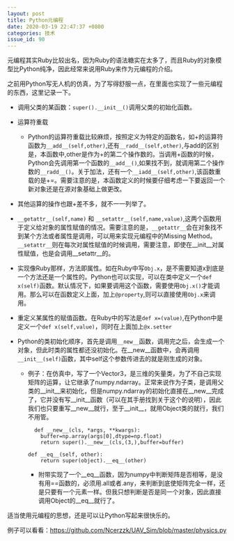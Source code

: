 ```yaml
---
layout: post
title: Python元编程 
date: 2020-03-19 22:47:37 +0800
categories: 技术
issue_id: 90
---
```


元编程其实Ruby比较出名，因为Ruby的语法糖实在太多了，而且Ruby的对象模型比Python纯净，因此经常来说用Ruby来作为元编程的介绍。

之前用Python写无人机的仿真，为了写得舒服一点，在里面也实现了一些元编程的东西，这里记录一下。

- 调用父类的某函数：`super().__init__()`调用父类的初始化函数。
- 运算符重载
  - Python的运算符重载比较麻烦，按照定义为特定的函数名，如+的运算符函数为`__add__(self,other)`,还有`__radd__(self,other)`,与add的区别是，本函数中,other是作为+的第二个操作数的。当调用+函数的时候，Python会先调用第一个函数的`__add__()`,如果找不到，就调用第二个操作数的`__radd__()`。关于加法，还有一个`__iadd__(self,other)`,该函数重载的是+=。需要注意的是，本函数定义的时候要仔细考虑一下要返回一个新对象还是在源对象基础上做更改。
- 其他运算的操作也跟+差不多，就不一一列举了。

- `__getattr__(self,name)` 和 `__setattr__(self,name,value)`,这两个函数用于定义给对象的属性赋值的情况。需要注意的是，`__getattr__`会在对象找不到某个方法或者属性是调用，可以用来实现元编程中的Missing Method。 `__setattr__`则在每次对属性赋值的时候调用，需要注意，即使在__init__对属性赋值，也是会调用__setattr__的。

- 实现像Ruby那样，方法即属性。如在Ruby中写`Obj.x`，是不需要知道x到底是一个方法还是一个属性的。Python也可以实现，可以在类中定义一个`def x(self)`函数。默认情况下，如果要调用这个函数，需要使用`Obj.x()`才能调用。那么可以在函数定义上面，加上`@property`,则可以直接使用`Obj.x`来调用。

- 重定义某属性的赋值函数。在Ruby中的写法是` def x=(value) `,在Python中是定义一个`def x(self,value)`，同时在上面加上`@x.setter`

- Python的类初始化顺序，首先是调用`__new__`函数，调用完之后，会生成一个对象，但此时类的属性都还没初始化。在__new__函数中，会再调用`__init__(self)`函数，其中self这个参数传进去的就是刚生成的对象。
  - 例子：在仿真中，写了一个Vector3，是三维的矢量类，为了不自己实现矩阵的运算，让它继承了numpy.ndarray。正常来说作为子类，是调用父类的__init__来初始化，但是numpy.ndarray的初始化直接在__new__完成了，它并没有写__init__函数（可以在其手册找到关于这个的说明），因此我们也只要重写__new__就行，至于__init__，就用Object类的就行，我们不用管。
    ```
      def __new__(cls, *args, **kwargs):
        buffer=np.array(args[0],dtype=np.float)
        return super().__new__(cls,(3,),buffer=buffer)

    def __eq__(self, other):
        return super(object).__eq__(other)
    ```
    - 附带实现了一个__eq__函数，因为numpy中判断矩阵是否相等，是没有用==函数的，必须用.all或者.any，来判断到底使矩阵完全一样，还是只要有一个元素一样。但我只想判断是否是同一个对象，因此直接调用Object的__eq__就行了。


适当使用元编程的思想，还是可以让Python写起来很快乐的。

例子可以看看：https://github.com/Ncerzzk/UAV_Sim/blob/master/physics.py

